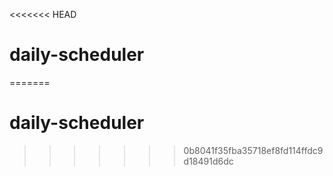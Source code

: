 <<<<<<< HEAD
# daily-scheduler
=======
# daily-scheduler
>>>>>>> 0b8041f35fba35718ef8fd114ffdc9d18491d6dc
